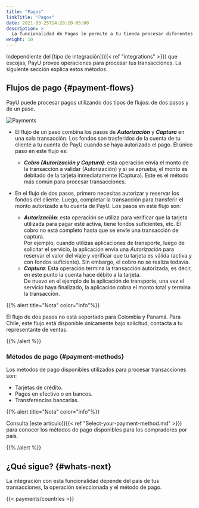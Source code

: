 ```yaml
---
title: "Pagos"
linkTitle: "Pagos"
date: 2021-03-25T14:28:20-05:00
description: >
  La funcionalidad de Pagos le permite a tu tienda procesar diferentes tipos de transacciones con múltiples métodos de pago.
weight: 10
---
```


Independiente del [tipo de integración]({{< ref "integrations" >}}) que escojas, PayU provee operaciones para procesar tus transacciones. La siguiente sección explica estos métodos.

## Flujos de pago {#payment-flows}
PayU puede procesar pagos utilizando dos tipos de flujos: de dos pasos y de un paso.

![Payments](/assets/Payments/autorizacionycaptura-es.png)

* El flujo de un paso combina los pasos de _**Autorización**_ y _**Captura**_ en una sola transacción. Los fondos son trasferidos de la cuenta de tu cliente a tu cuenta de PayU cuando se haya autorizado el pago. El único paso en este flujo es:
  - _**Cobro (Autorización y Captura)**_: esta operación envía el monto de la transacción a validar (Autorización) y si se aprueba, el monto es debitado de la tarjeta inmediatamente (Captura). Este es el método más común para procesar transacciones.

* En el flujo de dos pasos, primero necesitas autorizar y reservar los fondos del cliente. Luego, completar la transacción para transferir el monto autorizado a tu cuenta de PayU. Los pasos en este flujo son:
  - _**Autorización**_: esta operación se utiliza para verificar que la tarjeta utilizada para pagar esté activa, tiene fondos suficientes, etc. El cobro no está completo hasta que se envíe una transacción de captura. </br>
Por ejemplo, cuando utilizas aplicaciones de transporte, luego de solicitar el servicio, la aplicación envía una _Autorización_ para reservar el valor del viaje y verificar que tu tarjeta es válida (activa y con fondos suficiente). Sin embargo, el cobro no se realiza todavía.
  - _**Captura**_: Esta operación termina la transacción autorizada, es decir, en este punto la cuenta hace débito a la tarjeta.</br>
De nuevo en el ejemplo de la aplicación de transporte, una vez el servicio haya finalizado, la aplicación cobra el monto total y termina la transacción.

{{% alert title="Nota" color="info"%}}

El flujo de dos pasos no está soportado para Colombia y Panamá. Para Chile, este flujo está disponible únicamente bajo solicitud, contacta a tu representante de ventas.

{{% /alert %}}

### Métodos de pago {#payment-methods}
Los métodos de pago disponibles utilizados para procesar transacciones son:

* Tarjetas de crédito.
* Pagos en efectivo o en bancos.
* Transferencias bancarias.

{{% alert title="Nota" color="info"%}}

Consulta [este artículo]({{< ref "Select-your-payment-method.md" >}}) para conocer los métodos de pago disponibles para los compradores por país.

{{% /alert %}}

## ¿Qué sigue? {#whats-next}
La integración con esta funcionalidad depende del país de tus transacciones, la operación seleccionada y el método de pago.

{{< payments/countries >}}

